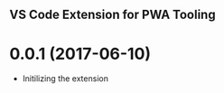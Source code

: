 ## VS Code Extension for PWA Tooling

<a name="2.0.0"></a>
# 0.0.1 (2017-06-10)

* Initilizing the extension
